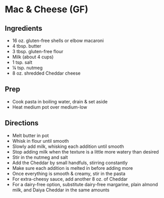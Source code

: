# Mac & Cheese (GF)

## Ingredients

- 16 oz. gluten-free shells or elbow macaroni
- 4 tbsp. butter
- 3 tbsp. gluten-free flour
- Milk (about 4 cups)
- 1 tsp. salt
- ¼ tsp. nutmeg
- 8 oz. shredded Cheddar cheese

## Prep

- Cook pasta in boiling water, drain & set aside
- Heat medium pot over medium-low

## Directions

- Melt butter in pot
- Whisk in flour until smooth
- Slowly add milk, whisking each addition until smooth
- Stop adding milk when the texture is a little more watery than desired
- Stir in the nutmeg and salt
- Add the Cheddar by small handfuls, stirring constantly
- Make sure each addition is melted in before adding more
- Once everything is smooth & creamy, stir in the pasta
- For extra-cheesy sauce, add another 8 oz. of Cheddar
- For a dairy-free option, substitute dairy-free margarine, plain almond milk, and Daiya Cheddar in the same amounts
